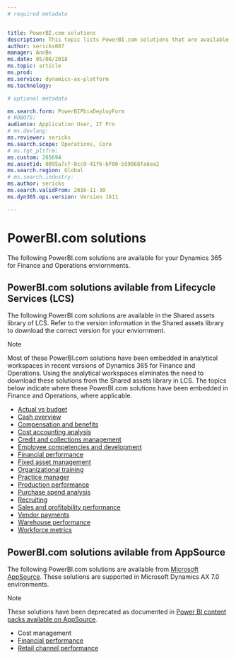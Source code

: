 ```yaml
---
# required metadata


title: PowerBI.com solutions
description: This topic lists PowerBI.com solutions that are available and points you to resources where you can learn more about the solutions.
author: sericks007
manager: AnnBe
ms.date: 05/08/2018
ms.topic: article
ms.prod: 
ms.service: dynamics-ax-platform
ms.technology: 

# optional metadata

ms.search.form: PowerBIPbixDeployForm
# ROBOTS: 
audience: Application User, IT Pro
# ms.devlang: 
ms.reviewer: sericks
ms.search.scope: Operations, Core
# ms.tgt_pltfrm: 
ms.custom: 265694
ms.assetid: 0095a7cf-8cc9-41f6-bf00-b59868fa6ea2
ms.search.region: Global
# ms.search.industry: 
ms.author: sericks
ms.search.validFrom: 2016-11-30
ms.dyn365.ops.version: Version 1611

---
```


# PowerBI.com solutions
The following PowerBI.com solutions are available for your Dynamics 365 for Finance and Operations enviornments. 

## PowerBI.com solutions avilable from Lifecycle Services (LCS)

The following PowerBI.com solutions are available in the Shared assets library of LCS. Refer to the version information in the Shared assets library to download the correct version for your enviornment. 

> [!Note]
> Most of these PowerBI.com solutions have been embedded in analytical workspaces in recent versions of Dynamics 365 for Finance and Operations. Using the analytical workspaces eliminates the need to download these solutions from the Shared assets library in LCS. The topics below indicate where these PowerBI.com solutions have been embedded in Finance and Operations, where applicable. 

- [Actual vs budget](ledger-budgets-power-bi.md)
- [Cash overview](../../financials/cash-bank-management/Cash-Overview-Power-BI-content.md)
- [Compensation and benefits](compensation-and-benefits-analysis-power-bi-content-pack.md)   
- [Cost accounting analysis](cost-accounting-analysis-content-pack.md) 
- [Credit and collections management](../../financials/accounts-receivable/credit-collections-power-bi.md)
- [Employee competencies and development](employee-competencies-and-development-analysis-power-bi-content-pack.md) 
- [Financial performance](financial-performance-power-bi-content-pack.md)
- [Fixed asset management](../../financials/fixed-assets/Fixed-asset-management-workspace.md)
- [Organizational training](organizational-training-analysis-power-bi-content-pack.md) 
- [Practice manager](practice-manager-power-bi.md)
- [Production performance](production-performance-power-bi.md)
- [Purchase spend analysis](purchase-content-pack-for-power-bi.md) 
- [Recruiting](recruiting-analysis-power-bi-content-pack.md)
- [Sales and profitability performance](sales-profitability-performance-content-pack.md)
- [Vendor payments](../../financials/accounts-payable/Vendor-payments-workspace.md)
- [Warehouse performance](warehouse-power-bi-content.md)
- [Workforce metrics](workforce-analysis-power-bi-content-pack.md)  

## PowerBI.com solutions avilable from AppSource

The following PowerBI.com solutions are available from [Microsoft AppSource](https://appsource.microsoft.com). These solutions are supported in Microsoft Dynamics AX 7.0 environments.

> [!Note]
> These solutions have been deprecated as documented in [Power BI content packs available on AppSource](../migration-upgrade/deprecated-features.md#power-bi-content-packs-published-to-powerbicom).

- Cost management    
- [Financial performance](financial-performance-power-bi-content-pack.md)
- [Retail channel performance](retail-channel-performance-dashboard-power-bi-data.md) 


